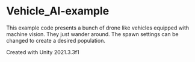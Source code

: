 # Vehicle_AI-example

This example code presents a bunch of drone like vehicles equipped with machine vision.
They just wander around.
The spawn settings can be changed to create a desired population.

Created with Unity 2021.3.3f1